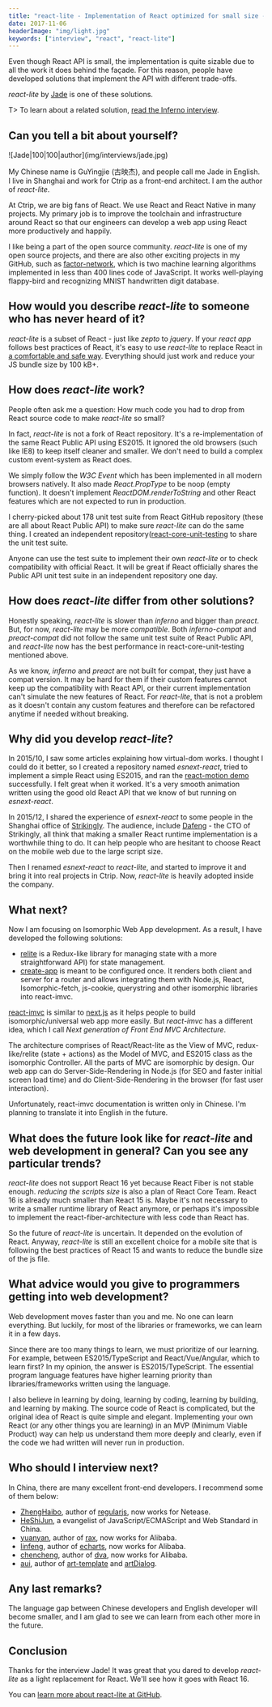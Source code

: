 ```yaml
---
title: "react-lite - Implementation of React optimized for small size - Interview with Jade"
date: 2017-11-06
headerImage: "img/light.jpg"
keywords: ["interview", "react", "react-lite"]
---
```


Even though React API is small, the implementation is quite sizable due to all the work it does behind the façade. For this reason, people have developed solutions that implement the API with different trade-offs.

_react-lite_ by [Jade](https://twitter.com/guyingjie129) is one of these solutions.

T> To learn about a related solution, [read the Inferno interview](/blog/inferno-interview/).

## Can you tell a bit about yourself?

<p>
  ![Jade|100|100|author](img/interviews/jade.jpg)

My Chinese name is GuYingjie (古映杰), and people call me Jade in English. I live in Shanghai and work for Ctrip as a front-end architect. I am the author of _react-lite_.

</p>

At Ctrip, we are big fans of React. We use React and React Native in many projects. My primary job is to improve the toolchain and infrastructure around React so that our engineers can develop a web app using React more productively and happily.

I like being a part of the open source community. _react-lite_ is one of my open source projects, and there are also other exciting projects in my GitHub, such as [factor-network](https://github.com/Lucifier129/factor-network), which is two machine learning algorithms implemented in less than 400 lines code of JavaScript. It works well-playing flappy-bird and recognizing MNIST handwritten digit database.

## How would you describe _react-lite_ to someone who has never heard of it?

_react-lite_ is a subset of React - just like _zepto_ to _jquery_. If your _react app_ follows best practices of React, it's easy to use _react-lite_ to replace React in [a comfortable and safe way](https://github.com/Lucifier129/react-lite/blob/master/README.md#usage). Everything should just work and reduce your JS bundle size by 100 kB+.

## How does _react-lite_ work?

People often ask me a question: How much code you had to drop from React source code to make _react-lite_ so small?

In fact, _react-lite_ is not a fork of React repository. It's a re-implementation of the same React Public API using ES2015. It ignored the old browsers (such like IE8) to keep itself cleaner and smaller. We don't need to build a complex custom event-system as React does.

We simply follow the _W3C Event_ which has been implemented in all modern browsers natively. It also made _React.PropType_ to be noop (empty function). It doesn't implement _ReactDOM.renderToString_ and other React features which are not expected to run in production.

I cherry-picked about 178 unit test suite from React GitHub repository (these are all about React Public API) to make sure _react-lite_ can do the same thing. I created an independent repository([react-core-unit-testing](https://github.com/Lucifier129/react-core-unit-testing) to share the unit test suite.

Anyone can use the test suite to implement their own _react-lite_ or to check compatibility with official React. It will be great if React officially shares the Public API unit test suite in an independent repository one day.

## How does _react-lite_ differ from other solutions?

Honestly speaking, _react-lite_ is slower than _inferno_ and bigger than _preact_. But, for now, _react-lite_ may be more _compatible_. Both _inferno-compat_ and _preact-compat_ did not follow the same unit test suite of React Public API, and _react-lite_ now has the best performance in react-core-unit-testing mentioned above.

As we know, _inferno_ and _preact_ are not built for compat, they just have a compat version. It may be hard for them if their custom features cannot keep up the compatibility with React API, or their current implementation can't simulate the new features of React. For _react-lite_, that is not a problem as it doesn't contain any custom features and therefore can be refactored anytime if needed without breaking.

## Why did you develop _react-lite_?

In 2015/10, I saw some articles explaining how virtual-dom works. I thought I could do it better, so I created a repository named _esnext-react_, tried to implement a simple React using ES2015, and ran the [react-motion demo](http://lucifier129.github.io/react-motion-with-react-lite/index.html) successfully. I felt great when it worked. It's a very smooth animation written using the good old React API that we know of but running on _esnext-react_.

In 2015/12, I shared the experience of _esnext-react_ to some people in the Shanghai office of [Strikingly](https://www.strikingly.com/). The audience, include [Dafeng](https://twitter.com/dfguo) - the CTO of Strikingly, all think that making a smaller React runtime implementation is a worthwhile thing to do. It can help people who are hesitant to choose React on the mobile web due to the large script size.

Then I renamed _esnext-react_ to _react-lite_, and started to improve it and bring it into real projects in Ctrip. Now, _react-lite_ is heavily adopted inside the company.

## What next?

Now I am focusing on Isomorphic Web App development. As a result, I have developed the following solutions:

- [relite](https://github.com/Lucifier129/relite) is a Redux-like library for managing state with a more straightforward API) for state management.
- [create-app](https://github.com/Lucifier129/create-app) is meant to be configured once. It renders both client and server for a router and allows integrating them with Node.js, React, Isomorphic-fetch, js-cookie, querystring and other isomorphic libraries into react-imvc.

[react-imvc](https://github.com/Lucifier129/react-imvc) is similar to [next.js](https://github.com/zeit/next.js) as it helps people to build isomorphic/universal web app more easily. But _react-imvc_ has a different idea, which I call _Next generation of Front End MVC Architecture_.

The architecture comprises of React/React-lite as the View of MVC, redux-like/relite (state + actions) as the Model of MVC, and ES2015 class as the isomorphic Controller. All the parts of MVC are isomorphic by design. Our web app can do Server-Side-Rendering in Node.js (for SEO and faster initial screen load time) and do Client-Side-Rendering in the browser (for fast user interaction).

Unfortunately, react-imvc documentation is written only in Chinese. I'm planning to translate it into English in the future.

## What does the future look like for _react-lite_ and web development in general? Can you see any particular trends?

_react-lite_ does not support React 16 yet because React Fiber is not stable enough. _reducing the scripts size_ is also a plan of React Core Team. React 16 is already much smaller than React 15 is. Maybe it's not necessary to write a smaller runtime library of React anymore, or perhaps it's impossible to implement the react-fiber-architecture with less code than React has.

So the future of _react-lite_ is uncertain. It depended on the evolution of React. Anyway, _react-lite_ is still an excellent choice for a mobile site that is following the best practices of React 15 and wants to reduce the bundle size of the js file.

## What advice would you give to programmers getting into web development?

Web development moves faster than you and me. No one can learn everything. But luckily, for most of the libraries or frameworks, we can learn it in a few days.

Since there are too many things to learn, we must prioritize of our learning. For example, between ES2015/TypeScript and React/Vue/Angular, which to learn first? In my opinion, the answer is ES2015/TypeScript. The essential program language features have higher learning priority than libraries/frameworks written using the language.

I also believe in learning by doing, learning by coding, learning by building, and learning by making. The source code of React is complicated, but the original idea of React is quite simple and elegant. Implementing your own React (or any other things you are learning) in an MVP (Minimum Viable Product) way can help us understand them more deeply and clearly, even if the code we had written will never run in production.

## Who should I interview next?

In China, there are many excellent front-end developers. I recommend some of them below:

- [ZhengHaibo](https://github.com/leeluolee), author of [regularjs](https://github.com/regularjs/regular), now works for Netease.
- [HeShiJun](https://github.com/hax), a evangelist of JavaScript/ECMAScript and Web Standard in China.
- [yuanyan](https://github.com/yuanyan), author of [rax](https://github.com/alibaba/rax), now works for Alibaba.
- [linfeng](https://github.com/kener), author of [echarts](https://github.com/ecomfe/echarts), now works for Alibaba.
- [chencheng](https://github.com/sorrycc), author of [dva](https://github.com/dvajs/dva), now works for Alibaba.
- [aui](https://github.com/aui), author of [art-template](https://github.com/aui/art-template) and [artDialog](https://github.com/aui/artDialog).

## Any last remarks?

The language gap between Chinese developers and English developer will become smaller, and I am glad to see we can learn from each other more in the future.

## Conclusion

Thanks for the interview Jade! It was great that you dared to develop _react-lite_ as a light replacement for React. We'll see how it goes with React 16.

You can [learn more about react-lite at GitHub](https://github.com/Lucifier129/react-lite).
